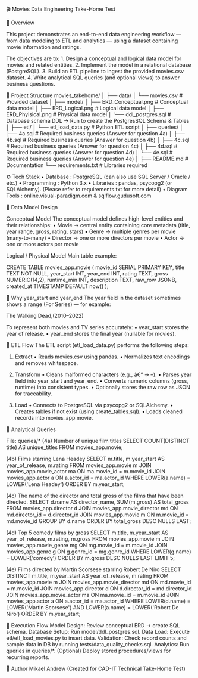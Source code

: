 🎬 Movies Data Engineering Take-Home Test

📘 Overview

This project demonstrates an end-to-end data engineering workflow — from data modeling to ETL and analytics — using a dataset containing movie information and ratings.

The objectives are to:
    1. Design a conceptual and logical data model for movies and related entities.
    2. Implement the model in a relational database (PostgreSQL).
    3. Build an ETL pipeline to ingest the provided movies.csv dataset.
    4. Write analytical SQL queries (and optional views) to answer business questions.


🧩 Project Structure
movies_takehome/
│
├── data/
│   └── movies.csv                 # Provided dataset
│
├── model/
│   ├── ERD_Conceptual.png         # Conceptual data model
│   ├── ERD_Logical.png            # Logical data model
│   ├── ERD_Phyisical.png          # Physical data model
│   └── ddl_postgres.sql           # Database schema DDL -> Run to create the PostgresSQL Schema & Tables
│
├── etl/
│   └── etl_load_data.py           # Python ETL script
│
├── queries/
│   ├── 4a.sql                     # Required business queries (Answer for question 4a)
│   ├── 4b.sql                     # Required business queries (Answer for question 4b)
│   ├── 4c.sql                     # Required business queries (Answer for question 4c)
│   ├── 4d.sql                     # Required business queries (Answer for question 4d)
│   └── 4e.sql                     # Required business queries (Answer for question 4e)
│
├── README.md                      # Documentation
└── requirements.txt               # Libraries required


⚙️ Tech Stack
• Database        :   PostgreSQL (can also use SQL Server / Oracle / etc.)
• Programming     :   Python 3.x
• Libraries       :	  pandas, psycopg2 (or SQLAlchemy). (Please refer to requirements.txt for more detail)
• Diagram Tools   :   online.visual-paradigm.com & sqlflow.gudusoft.com


🧠 Data Model Design

Conceptual Model
The conceptual model defines high-level entities and their relationships:
    • Movie → central entity containing core metadata (title, year range, gross, rating, stars)
    • Genre → multiple genres per movie (many-to-many)
    • Director → one or more directors per movie
    • Actor → one or more actors per movie


Logical / Physical Model
Main table example:

CREATE TABLE movies_app.movie (
    movie_id      SERIAL PRIMARY KEY,
    title         TEXT NOT NULL,
    year_start    INT,
    year_end      INT,
    rating        TEXT,
    gross         NUMERIC(14,2),
    runtime_min   INT,
    description   TEXT,
    raw_row       JSONB,
    created_at    TIMESTAMP DEFAULT now()
);

📅 Why year_start and year_end
The year field in the dataset sometimes shows a range (For Series) — for example:

The Walking Dead,(2010–2022)

To represent both movies and TV series accurately:
    • year_start stores the year of release.
    • year_end stores the final year (nullable for movies).


🔄 ETL Flow
The ETL script (etl_load_data.py) performs the following steps:

1. Extract
    • Reads movies.csv using pandas.
    • Normalizes text encodings and removes whitespace.

2. Transform
    • Cleans malformed characters (e.g., â€“ → –).
    • Parses year field into year_start and year_end.
    • Converts numeric columns (gross, runtime) into consistent types.
    • Optionally stores the raw row as JSON for traceability.

3. Load
    • Connects to PostgreSQL via psycopg2 or SQLAlchemy.
    • Creates tables if not exist (using create_tables.sql).
    • Loads cleaned records into movies_app.movie.


🧮 Analytical Queries

File: queries/*
(4a) Number of unique film titles
    SELECT COUNT(DISTINCT title) AS unique_titles FROM movies_app.movie;

(4b) Films starring Lena Headey
    SELECT m.title, m.year_start AS year_of_release, m.rating
    FROM movies_app.movie m
    JOIN movies_app.movie_actor ma ON ma.movie_id = m.movie_id
    JOIN movies_app.actor a ON a.actor_id = ma.actor_id
    WHERE LOWER(a.name) = LOWER('Lena Headey')
    ORDER BY m.year_start;

(4c) The name of the director and total gross of the films that have been directed.
    SELECT d.name AS director_name, SUM(m.gross) AS total_gross
    FROM movies_app.director d
    JOIN movies_app.movie_director md ON md.director_id = d.director_id
    JOIN movies_app.movie m ON m.movie_id = md.movie_id
    GROUP BY d.name
    ORDER BY total_gross DESC NULLS LAST;

(4d) Top 5 comedy films by gross
    SELECT m.title, m.year_start AS year_of_release, m.rating, m.gross
    FROM movies_app.movie m
    JOIN movies_app.movie_genre mg ON mg.movie_id = m.movie_id
    JOIN movies_app.genre g ON g.genre_id = mg.genre_id
    WHERE LOWER(g.name) = LOWER('comedy')
    ORDER BY m.gross DESC NULLS LAST
    LIMIT 5;

(4e) Films directed by Martin Scorsese starring Robert De Niro
    SELECT DISTINCT m.title, m.year_start AS year_of_release, m.rating
    FROM movies_app.movie m
    JOIN movies_app.movie_director md ON md.movie_id = m.movie_id
    JOIN movies_app.director d ON d.director_id = md.director_id
    JOIN movies_app.movie_actor ma ON ma.movie_id = m.movie_id
    JOIN movies_app.actor a ON a.actor_id = ma.actor_id
    WHERE LOWER(d.name) = LOWER('Martin Scorsese')
    AND LOWER(a.name) = LOWER('Robert De Niro')
    ORDER BY m.year_start;


🧾 Execution Flow
Model Design: Review conceptual ERD → create SQL schema.
Database Setup: Run model/ddl_postgres.sql.
Data Load: Execute etl/etl_load_movies.py to insert data.
Validation: Check record counts and sample data in DB by running tests/data_quality_checks.sql.
Analytics: Run queries in queries/*.
(Optional) Deploy stored procedures/views for recurring reports.


👤 Author
Mikael Andrew
(Created for CAD-IT Technical Take-Home Test)